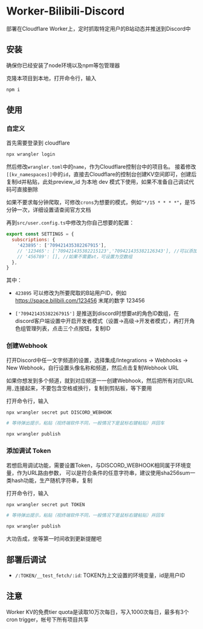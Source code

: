 # Worker-Bilibili-Discord

部署在Cloudflare Worker上，定时抓取特定用户的B站动态并推送到Discord中

## 安装

确保你已经安装了node环境以及npm等包管理器

克隆本项目到本地，打开命令行，输入 
```bash
npm i
```

## 使用
### 自定义
首先需要登录到 cloudflare
```bash
npx wrangler login
```

然后修改`wrangler.toml`中的`name`，作为Cloudflare控制台中的项目名。
接着修改`[[kv_namespaces]]`中的`id`，直接去Cloudflare的控制台创建KV空间即可，创建后复制id并粘贴，此处preview_id 为本地 dev 模式下使用，如果不准备自己调试代码可直接删除

如果不要求每分钟爬取，可修改`crons`为想要的模式，例如`"*/15 * * * *"`，是15分钟一次，详细设置请查阅官方文档

再到`src/user.config.ts`中修改为你自己想要的配置：
```javascript
export const SETTINGS = {
  subscriptions: {
    '423895': ['709421435382267915'],
    // '123465': ['709421435382215123','709421435382126343'], //可以添加多个订阅用户和at角色
    // '456789': [], //如果不需要at，可设置为空数组
  }, 
}
```
其中：
- `423895` 可以修改为所要爬取的B站用户ID，例如 https://space.bilibili.com/123456 末尾的数字 123456

- `['709421435382267915']` 是推送到discord时想要at的角色ID数组，在discord客户端设置中开启开发者模式（设置->高级->开发者模式），再打开角色组管理列表，点击三个点按钮，复制ID

### 创建Webhook
打开Discord中任一文字频道的设置，选择集成/Integrations -> Webhooks -> New Webhook，自行设置头像名称和频道，然后点击复制Webhook URL

如果你想发到多个频道，就到对应频道一一创建Webhook，然后把所有对应URL用`,`连接起来，不要包含空格或换行，复制到剪贴板，等下要用

打开命令行，输入
```bash
npx wrangler secret put DISCORD_WEBHOOK

# 等待弹出提示，粘贴（视终端软件不同，一般情况下是鼠标右键粘贴）并回车

npx wrangler publish
```
### 添加调试 Token
若想启用调试功能，需要设置Token，与DISCORD_WEBHOOK相同属于环境变量，作为URL路由参数，
可以是符合条件的任意字符串，建议使用sha256sum一类hash功能，生产随机字符串，复制

打开命令行，输入
```bash
npx wrangler secret put TOKEN

# 等待弹出提示，粘贴（视终端软件不同，一般情况下是鼠标右键粘贴）并回车

npx wrangler publish
```


大功告成，坐等第一时间收到更新提醒吧

## 部署后调试

- `/:TOKEN/__test_fetch/:id`: TOKEN为上文设置的环境变量，id是用户ID

## 注意
Worker KV的免费tier quota是读取10万次每日，写入1000次每日，最多有3个cron trigger，帐号下所有项目共享